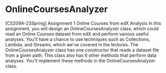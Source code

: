 # OnlineCoursesAnalyzer
[CS209A-23Spring] Assignment 1
Online Courses from edX Analysis
In this assignment, you will design an OnlineCoursesAnalyzer class, which could read an Online Courses dataset from edX and perform various useful analyses. You'll have a chance to use techniques such as Collections, Lambda, and Streams, which we've covered in the lectures.
The OnlineCoursesAnalyzer class has one constructor that reads a dataset file from a given path. This class also has 6 other methods that perform data analyses. You'll implement these methods in the OnlineCoursesAnalyzer class. 
